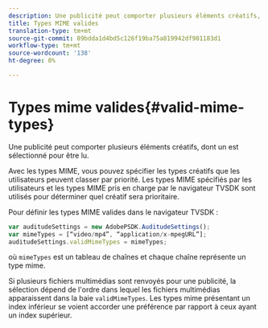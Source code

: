 ```yaml
---
description: Une publicité peut comporter plusieurs éléments créatifs, dont un est sélectionné pour être lu.
title: Types MIME valides
translation-type: tm+mt
source-git-commit: 89bdda1d4bd5c126f19ba75a819942df901183d1
workflow-type: tm+mt
source-wordcount: '138'
ht-degree: 0%

---
```



# Types mime valides{#valid-mime-types}

Une publicité peut comporter plusieurs éléments créatifs, dont un est sélectionné pour être lu.

Avec les types MIME, vous pouvez spécifier les types créatifs que les utilisateurs peuvent classer par priorité. Les types MIME spécifiés par les utilisateurs et les types MIME pris en charge par le navigateur TVSDK sont utilisés pour déterminer quel créatif sera prioritaire.

Pour définir les types MIME valides dans le navigateur TVSDK :

```js
var auditudeSettings = new AdobePSDK.AuditudeSettings(); 
var mimeTypes = [“video/mp4”, “application/x-mpegURL”]; 
auditudeSettings.validMimeTypes = mimeTypes; 
```

où `mimeTypes` est un tableau de chaînes et chaque chaîne représente un type mime.

Si plusieurs fichiers multimédias sont renvoyés pour une publicité, la sélection dépend de l&#39;ordre dans lequel les fichiers multimédias apparaissent dans la baie `validMimeTypes`. Les types mime présentant un index inférieur se voient accorder une préférence par rapport à ceux ayant un index supérieur.
